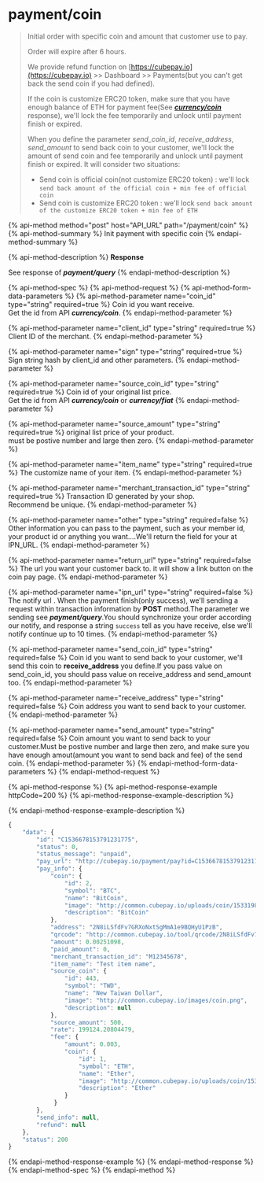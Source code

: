 # payment/coin

> Initial order with specific coin and amount that customer use to pay.
>
> Order will expire after 6 hours.
>
> We provide refund function on [https://cubepay.io](https://cubepay.io) &gt;&gt; Dashboard &gt;&gt; Payments\(but you can't get back the send coin if you had defined\).
>
> If the coin is customize ERC20 token, make sure that you have enough balance of ETH for payment fee\(See [_**currency/coin**_](coin.md) response\), we'll lock the fee temporarily and unlock until payment finish or expired.
>
> When you define the parameter _send\_coin\_id_, _receive\_address_, _send\_amount_ to send back coin to your customer, we'll lock the amount of send coin and fee temporarily and unlock until payment finish or expired. It will consider two situations:
>
> * Send coin is official coin\(not customize ERC20 token\) : we'll lock  `send back amount of the official coin + min fee of official coin`
> * Send coin is customize ERC20 token : we'll lock `send back amount of the customize ERC20 token + min fee of ETH`

{% api-method method="post" host="API\_URL" path="/payment/coin" %}
{% api-method-summary %}
Init payment with specific coin
{% endapi-method-summary %}

{% api-method-description %}
**Response**  
  
See response of _**payment/query**_ 
{% endapi-method-description %}

{% api-method-spec %}
{% api-method-request %}
{% api-method-form-data-parameters %}
{% api-method-parameter name="coin\_id" type="string" required=true %}
Coin id you want receive.  
Get the id from API _**currency/coin**_.
{% endapi-method-parameter %}

{% api-method-parameter name="client\_id" type="string" required=true %}
Client ID of the merchant.
{% endapi-method-parameter %}

{% api-method-parameter name="sign" type="string" required=true %}
Sign string hash by client\_id and other parameters.
{% endapi-method-parameter %}

{% api-method-parameter name="source\_coin\_id" type="string" required=true %}
Coin id of your original list price.  
Get the id from API _**currency/coin**_ or _**currency/fiat**_
{% endapi-method-parameter %}

{% api-method-parameter name="source\_amount" type="string" required=true %}
original list price of your product.  
must be postive number and large then zero.
{% endapi-method-parameter %}

{% api-method-parameter name="item\_name" type="string" required=true %}
The customize name of your item.
{% endapi-method-parameter %}

{% api-method-parameter name="merchant\_transaction\_id" type="string" required=true %}
Transaction ID generated by your shop.  
Recommend be unique.
{% endapi-method-parameter %}

{% api-method-parameter name="other" type="string" required=false %}
Other information you can pass to the payment, such as your member id, your product id or anything you want....We'll return the field for your at IPN\_URL.
{% endapi-method-parameter %}

{% api-method-parameter name="return\_url" type="string" required=false %}
The url you want your customer back to. it will show a link button on the coin pay page.
{% endapi-method-parameter %}

{% api-method-parameter name="ipn\_url" type="string" required=false %}
The notify url . When the payment finish\(only success\), we'll sending a request within transaction information by **POST** method.The parameter we sending see _**payment/query**_.You should synchronize your order according our notify, and response a string `success` tell as you have receive, else we'll notify continue up to 10 times.
{% endapi-method-parameter %}

{% api-method-parameter name="send\_coin\_id" type="string" required=false %}
Coin id you want to send back to your customer, we'll send this coin to **receive\_address** you define.If you pass value on send\_coin\_id, you should pass value on receive\_address and send\_amount too.
{% endapi-method-parameter %}

{% api-method-parameter name="receive\_address" type="string" required=false %}
Coin address you want to send back to your customer.
{% endapi-method-parameter %}

{% api-method-parameter name="send\_amount" type="string" required=false %}
Coin amount you want to send back to your customer.Must be postive number and large then zero, and make sure you have enough amout\(amount you want to send back and fee\) of the send coin.
{% endapi-method-parameter %}
{% endapi-method-form-data-parameters %}
{% endapi-method-request %}

{% api-method-response %}
{% api-method-response-example httpCode=200 %}
{% api-method-response-example-description %}

{% endapi-method-response-example-description %}

```javascript
{
    "data": {
        "id": "C1536678153791231775",
        "status": 0,
        "status_message": "unpaid",
        "pay_url": "http://cubepay.io/payment/pay?id=C1536678153791231775",
        "pay_info": {
            "coin": {
                "id": 2,
                "symbol": "BTC",
                "name": "BitCoin",
                "image": "http://common.cubepay.io/uploads/coin/1533198036.png",
                "description": "BitCoin"
            },
            "address": "2N8iLSfdFv7GRXoNxtSgMmA1e9BQHyU1PzB",
            "qrcode": "http://common.cubepay.io/tool/qrcode/2N8iLSfdFv7GRXoNxtSgMmA1e9BQHyU1PzB.png",
            "amount": 0.00251098,
            "paid_amount": 0,
            "merchant_transaction_id": "M12345678",
            "item_name": "Test item name",
            "source_coin": {
                "id": 443,
                "symbol": "TWD",
                "name": "New Taiwan Dollar",
                "image": "http://common.cubepay.io/images/coin.png",
                "description": null
            },
            "source_amount": 500,
            "rate": 199124.20804479,
            "fee": {
                "amount": 0.003,
                "coin": {
                    "id": 1,
                    "symbol": "ETH",
                    "name": "Ether",
                    "image": "http://common.cubepay.io/uploads/coin/1533198049.png",
                    "description": "Ether"
                }
             }
        },
        "send_info": null,
        "refund": null
    },
    "status": 200
}
```
{% endapi-method-response-example %}
{% endapi-method-response %}
{% endapi-method-spec %}
{% endapi-method %}

